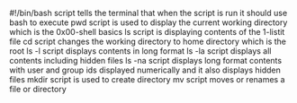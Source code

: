 #!/bin/bash script tells the terminal that when the script is run it should use bash to execute
pwd script is used to display the current working directory which is the 0x00-shell basics
ls script is displaying contents of the 1-listit file
cd script changes the working directory to home directory which is the root
ls -l script displays contents in long format
ls -la script displays all contents including hidden files
ls -na script displays long format contents with user and group ids displayed numerically and it also displays hidden files
mkdir script is used to create directory
mv script moves or renames a file or directory
